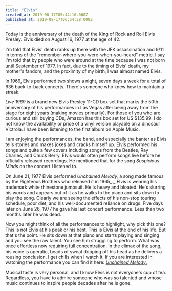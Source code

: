 ```yaml
---
title: "Elvis"
created_at: 2019-08-17T05:44:16.000Z
published_at: 2019-08-17T06:54:28.000Z
---
```

Today is the anniversary of the death of the King of Rock and Roll Elvis Presley. Elvis died on August 16, 1977 at the age of 42. 

I'm told that Elvis' death ranks up there with the JFK assassination and 9/11 in terms of the "remember-where-you-were-when-you-heard" metric. I say I'm told that by people who were around at the time because I was not born until September of 1977. In fact, due to the timing of Elvis' death, my mother's fandom, and the proximity of my birth, I was almost named Elvis. 

In 1969, Elvis performed two shows a night, seven days a week for a total of 636 back-to-back concerts. There's someone who knew how to maintain a streak.

_Live 1969_ is a brand new Elvis Presley 11-CD box set that marks the 50th anniversary of his performances in Las Vegas after being away from the stage for eight years (making movies primarily). For those of you who are curious and still buying CDs, Amazon has this box set for US $135.99. I do not know the availability or price of a vinyl version playable on a dinosaur Victrola. I have been listening to the first album on Apple Music. 

I am enjoying the performances, the band, and especially the banter as Elvis tells stories and makes jokes and cracks himself up. Elvis performed his songs and quite a few covers including songs from the Beatles, Ray Charles, and Chuck Berry. Elvis would often perform songs live before he officially released recordings. He mentioned that for the song _Suspicious Minds_ on the concert I listened to. 

On June 21, 1977 Elvis performed _Unchained Melody,_ a song made famous by the Righteous Brothers who released it in 1965_._ Elvis is wearing his trademark white rhinestone jumpsuit. He is heavy and bloated. He's slurring his words and appears out of it as he walks to the piano and sits down to play the song. Clearly we are seeing the effects of his non-stop touring schedule, poor diet, and his well-documented reliance on drugs. Five days later on June 26, 1977 he gave his last concert performance. Less than two months later he was dead.

Now you might think of all the performances to highlight, why pick this one? This is not Elvis at his peak or his best. This is Elvis at the end of his life. But that's the point. He sits down at that piano and starts playing and singing and you see the raw talent. You see him struggling to perform. What was once effortless now requiring full concentration. In the climax of the song, his voice is operatic, beads of sweat dripping off his head as he delivers a rousing conclusion. I get chills when I watch it. If you are interested in watching the performance you can find it here: [_Unchained Melody_.](https://youtu.be/AG9ph9xkOrw)

Musical taste is very personal, and I know Elvis is not everyone's cup of tea. Regardless, you have to admire someone who was so talented and whose music continues to inspire people decades after he is gone.
